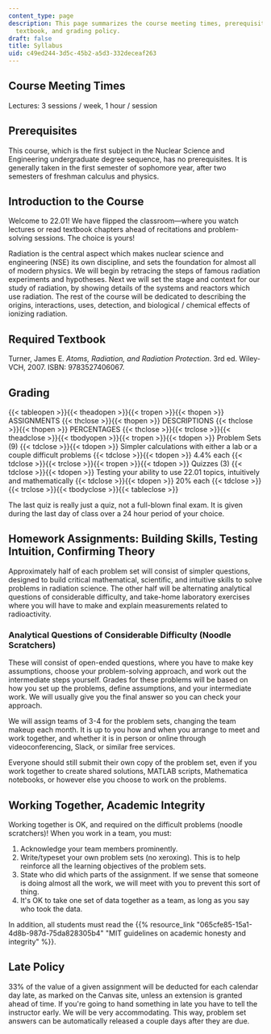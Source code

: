 ```yaml
---
content_type: page
description: This page summarizes the course meeting times, prerequisites, objectives,
  textbook, and grading policy.
draft: false
title: Syllabus
uid: c49ed244-3d5c-45b2-a5d3-332deceaf263
---
```

## Course Meeting Times

Lectures: 3 sessions / week, 1 hour / session

## Prerequisites

This course, which is the first subject in the Nuclear Science and Engineering undergraduate degree sequence, has no prerequisites. It is generally taken in the first semester of sophomore year, after two semesters of freshman calculus and physics.

## Introduction to the Course

Welcome to 22.01! We have flipped the classroom—where you watch lectures or read textbook chapters ahead of recitations and problem-solving sessions. The choice is yours!

Radiation is the central aspect which makes nuclear science and engineering (NSE) its own discipline, and sets the foundation for almost all of modern physics. We will begin by retracing the steps of famous radiation experiments and hypotheses. Next we will set the stage and context for our study of radiation, by showing details of the systems and reactors which use radiation. The rest of the course will be dedicated to describing the origins, interactions, uses, detection, and biological / chemical effects of ionizing radiation.

## Required Textbook

Turner, James E. *Atoms, Radiation, and Radiation Protection*. 3rd ed. Wiley-VCH, 2007. ISBN: 9783527406067.

## Grading

{{< tableopen >}}{{< theadopen >}}{{< tropen >}}{{< thopen >}}
ASSIGNMENTS
{{< thclose >}}{{< thopen >}}
DESCRIPTIONS
{{< thclose >}}{{< thopen >}}
PERCENTAGES
{{< thclose >}}{{< trclose >}}{{< theadclose >}}{{< tbodyopen >}}{{< tropen >}}{{< tdopen >}}
Problem Sets (9)
{{< tdclose >}}{{< tdopen >}}
Simpler calculations with either a lab or a couple difficult problems
{{< tdclose >}}{{< tdopen >}}
4.4% each
{{< tdclose >}}{{< trclose >}}{{< tropen >}}{{< tdopen >}}
Quizzes (3)
{{< tdclose >}}{{< tdopen >}}
Testing your ability to use 22.01 topics, intuitively and mathematically
{{< tdclose >}}{{< tdopen >}}
20% each
{{< tdclose >}}{{< trclose >}}{{< tbodyclose >}}{{< tableclose >}}

The last quiz is really just a quiz, not a full-blown final exam. It is given during the last day of class over a 24 hour period of your choice.

## Homework Assignments: Building Skills, Testing Intuition, Confirming Theory

Approximately half of each problem set will consist of simpler questions, designed to build critical mathematical, scientific, and intuitive skills to solve problems in radiation science. The other half will be alternating analytical questions of considerable difficulty, and take-home laboratory exercises where you will have to make and explain measurements related to radioactivity.

### Analytical Questions of Considerable Difficulty (Noodle Scratchers)

These will consist of open-ended questions, where you have to make key assumptions, choose your problem-solving approach, and work out the intermediate steps yourself. Grades for these problems will be based on how you set up the problems, define assumptions, and your intermediate work. We will usually give you the final answer so you can check your approach.

We will assign teams of 3-4 for the problem sets, changing the team makeup each month. It is up to you how and when you arrange to meet and work together, and whether it is in person or online through videoconferencing, Slack, or similar free services.

Everyone should still submit their own copy of the problem set, even if you work together to create shared solutions, MATLAB scripts, Mathematica notebooks, or however else you choose to work on the problems.

## Working Together, Academic Integrity

Working together is OK, and required on the difficult problems (noodle scratchers)! When you work in a team, you must:

1. Acknowledge your team members prominently.
2. Write/typeset your own problem sets (no xeroxing). This is to help reinforce all the learning objectives of the problem sets.
3. State who did which parts of the assignment. If we sense that someone is doing almost all the work, we will meet with you to prevent this sort of thing.
4. It's OK to take one set of data together as a team, as long as you say who took the data.

In addition, all students must read the {{% resource_link "065cfe85-15a1-4d8b-987d-75da828305b4" "MIT guidelines on academic honesty and integrity" %}}.

## Late Policy

33% of the value of a given assignment will be deducted for each calendar day late, as marked on the Canvas site, unless an extension is granted ahead of time. If you're going to hand something in late you have to tell the instructor early. We will be very accommodating. This way, problem set answers can be automatically released a couple days after they are due.
